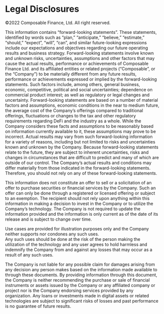 # Legal Disclosures

©2022 Composable Finance, Ltd. All right reserved.  

This information contains “forward-looking statements”. These statements, identified by words such as “plan,” 
“anticipate,” “believe,” “estimate,” “should,” “expect”, “will”, “can”, and similar future-looking expressions include 
our expectations and objectives regarding our future operating results and business strategy. Forward-looking statements 
involve known and unknown risks, uncertainties, assumptions and other factors that may cause the actual results, 
performance or achievements of Composable Finance Ltd. and its affiliated entities or related projects (“Composable”, or
the “Company”) to be materially different from any future results, performance or achievements expressed or implied by 
the forward-looking statements. Such factors include, among others, general business, economic, competitive, political 
and social uncertainties; dependence on commercial product interest; as well as regulatory or legal changes and 
uncertainty.  Forward-looking statements are based on a number of material factors and assumptions, economic conditions 
in the near to medium future, the average cost of the Company’s offerings compared to traditional offerings, 
fluctuations or changes to the tax and other regulatory requirements regarding DeFi and the industry as a whole. 
While the Company considers these facts and assumptions to be reasonably based on information currently available to it,
these assumptions may prove to be incorrect. Actual results may vary from such forward-looking information for a variety
of reasons, including but not limited to risks and uncertainties known and unknown by the Company. Because 
forward-looking statements relate to the future, they are subject to inherent uncertainties, risks and changes in 
circumstances that are difficult to predict and many of which are outside of our control. The Company’s actual results 
and conditions may differ materially from those indicated in the forward-looking statements. Therefore, you should not 
rely on any of these forward-looking statements.

This information does not constitute an offer to sell or a solicitation of an offer to purchase securities or financial 
services by the Company. Such an offer can only be done through a registered or licensed offering or subject to an 
exemption. The recipient should not rely upon anything within this information in making a decision to invest in the 
Company or to utilize the Company’s technology. The Company is not required to update the information provided and the 
information is only current as of the date of its release and is subject to change over time.

Use cases are provided for illustration purposes only and the Company neither supports nor condones any such uses.  
Any such uses should be done at the risk of the person making the utilization of the technology and any user agrees to 
hold harmless and indemnify the Company from and against any losses that may occur as a result of any such uses.

The Company is not liable for any possible claim for damages arising from any decision any person makes based on the 
information made available to through these documents. By providing information through this document, the Company is 
neither recommending the purchase or sale of financial instruments or assets issued by the Company or any affiliated 
company or project nor is the Company endorsing services provided by any organization. Any loans or investments made in 
digital assets or related technologies are subject to significant risks of losses and past performance is no guarantee 
of future results.
